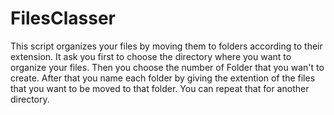 # FilesClasser
This script organizes your files by moving them to folders according to their extension.
It ask you first to choose the directory where you want to organize your files.
Then you choose the number of Folder that you wan't to create.
After that you name each folder by giving the extention of the files that you want to be moved to that folder.
You can repeat that for another directory.
